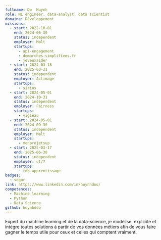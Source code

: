 ```yaml
---
fullname: Do  Huynh
role: ML engineer, data-analyst, data scientist
domaine: Développement
missions:
  - start: 2022-10-01
    end: 2024-06-30
    status: independent
    employer: Malt
    startups:
      - api-engagement
      - demarches-simplifiees.fr
      - jeveuxaider
  - start: 2024-03-18
    end: 2025-03-31
    status: independent
    employer: Actimage
    startups:
      - sirius
  - start: 2024-05-01
    end: 2024-10-31
    status: independent
    employer: Fairness
    startups:
      - vigieau
  - start: 2024-05-01
    end: 2024-09-30
    status: independent
    employer: Malt
    startups:
      - monprojetsup
  - start: 2025-03-17
    end: 2025-06-30
    status: independent
    employer: ut/7
    startups:
      - tdb-apprentissage
badges:
  - segur
link: https://www.linkedin.com/in/huynhdoo/
competences:
  - Machine learning
  - Python
  - Data Science
github: huynhdoo
---
```

Expert du machine learning et de la data-science, je modélise, explicite et intègre toutes solutions à partir de vos données métiers afin de vous faire gagner le temps utile pour ceux et celles qui comptent vraiment.

